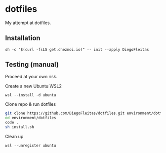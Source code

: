 # dotfiles

My attempt at dotfiles.

## Installation

`sh -c "$(curl -fsLS get.chezmoi.io)" -- init --apply DiegoFleitas`

## Testing (manual)

Proceed at your own risk.

Create a new Ubuntu WSL2

```powershell
wsl --install -d ubuntu
```

Clone repo & run dotfiles

```bash
git clone https://github.com/DiegoFleitas/dotfiles.git environment/dotfiles
cd environment/dotfiles
code .
sh install.sh
```

Clean up

```powershell
wsl --unregister ubuntu
```
